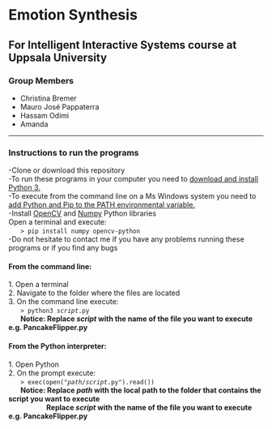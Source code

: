 <h1>Emotion Synthesis</h1>
<h2>For Intelligent Interactive Systems course at Uppsala University</h2>

<h3>Group Members</h3>
<ul>
    <li>Christina Bremer</li>
    <li>Mauro José Pappaterra</li>
    <li>Hassam Odimi</li>
    <li>Amanda</li>
</ul>

<hr>
<h3 id="help">Instructions to run the programs</h3>
-Clone or download this repository<br>
-To run these programs in your computer you need to <a href="https://www.python.org/downloads/">download and install Python 3.</a><br>
-To execute from the command line on a Ms Windows system you need to <a href="https://docs.python.org/2/using/windows.html">add Python and Pip to the PATH environmental variable.</a><br>
-Install <a href="https://opencv.org/">OpenCV</a> and <a href="http://www.numpy.org/">Numpy</a> Python libraries  <br>
Open a terminal and execute: <br>
&nbsp &nbsp &nbsp <code>> pip install numpy opencv-python </code> <br>
-Do not hesitate to contact me if you have any problems running these programs or if you find any bugs <br>

<h4>From the command line:</h4>
1. Open a terminal <br>
2. Navigate to the folder where the files are located <br>
3. On the command line execute: <br>
&nbsp &nbsp &nbsp <code>> python3 <i>script</i>.py </code> <br>
&nbsp &nbsp &nbsp <b>Notice: Replace <i>script</i> with the name of the file you want to execute e.g. PancakeFlipper.py</b> <br>

<h4>From the Python interpreter:</h4>
1. Open Python <br>
2. On the prompt execute: <br>
&nbsp &nbsp &nbsp <code>> exec(open("<i>path</i>/<i>script</i>.py").read())</code> <br>
&nbsp &nbsp &nbsp <b>Notice: Replace <i>path</i> with the local path to the folder that contains the script you want to execute</b> <br>
&nbsp &nbsp &nbsp &nbsp &nbsp &nbsp &nbsp &nbsp &nbsp &nbsp<b>Replace <i>script</i> with the name of the file you want to execute e.g. PancakeFlipper.py</b> <br>
<br>